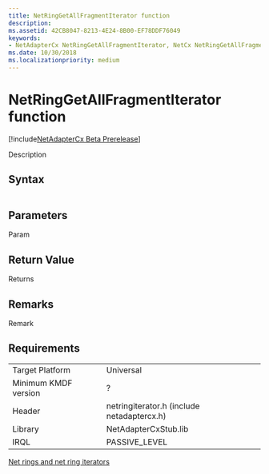 ```yaml
---
title: NetRingGetAllFragmentIterator function
description: 
ms.assetid: 42CB8047-8213-4E24-8B00-EF78DDF76049
keywords:
- NetAdapterCx NetRingGetAllFragmentIterator, NetCx NetRingGetAllFragmentIterator
ms.date: 10/30/2018
ms.localizationpriority: medium
---
```


# NetRingGetAllFragmentIterator function

[!include[NetAdapterCx Beta Prerelease](../netcx-beta-prerelease.md)]

Description

## Syntax

```cpp

```

## Parameters

Param

## Return Value

Returns 

## Remarks

Remark

## Requirements

|  |  |
| --- | --- |
| Target Platform | Universal |
| Minimum KMDF version | ? |
| Header | netringiterator.h (include netadaptercx.h) |
| Library | NetAdapterCxStub.lib |
| IRQL | PASSIVE_LEVEL |

[Net rings and net ring iterators](net-rings-and-net-ring-iterators.md)